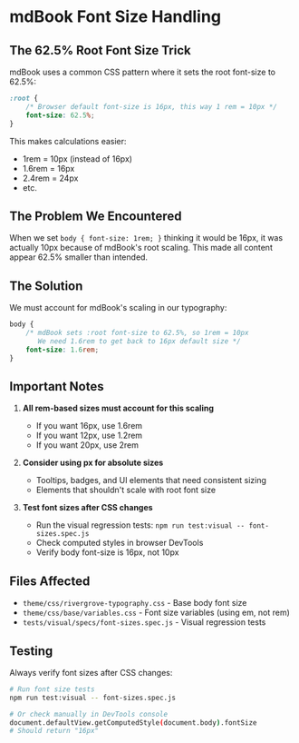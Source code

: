 # mdBook Font Size Handling

## The 62.5% Root Font Size Trick

mdBook uses a common CSS pattern where it sets the root font-size to 62.5%:

```css
:root {
    /* Browser default font-size is 16px, this way 1 rem = 10px */
    font-size: 62.5%;
}
```

This makes calculations easier:
- 1rem = 10px (instead of 16px)
- 1.6rem = 16px
- 2.4rem = 24px
- etc.

## The Problem We Encountered

When we set `body { font-size: 1rem; }` thinking it would be 16px, it was actually 10px because of mdBook's root scaling. This made all content appear 62.5% smaller than intended.

## The Solution

We must account for mdBook's scaling in our typography:

```css
body {
    /* mdBook sets :root font-size to 62.5%, so 1rem = 10px
       We need 1.6rem to get back to 16px default size */
    font-size: 1.6rem;
}
```

## Important Notes

1. **All rem-based sizes must account for this scaling**
   - If you want 16px, use 1.6rem
   - If you want 12px, use 1.2rem
   - If you want 20px, use 2rem

2. **Consider using px for absolute sizes**
   - Tooltips, badges, and UI elements that need consistent sizing
   - Elements that shouldn't scale with root font size

3. **Test font sizes after CSS changes**
   - Run the visual regression tests: `npm run test:visual -- font-sizes.spec.js`
   - Check computed styles in browser DevTools
   - Verify body font-size is 16px, not 10px

## Files Affected

- `theme/css/rivergrove-typography.css` - Base body font size
- `theme/css/base/variables.css` - Font size variables (using em, not rem)
- `tests/visual/specs/font-sizes.spec.js` - Visual regression tests

## Testing

Always verify font sizes after CSS changes:

```bash
# Run font size tests
npm run test:visual -- font-sizes.spec.js

# Or check manually in DevTools console
document.defaultView.getComputedStyle(document.body).fontSize
# Should return "16px"
```